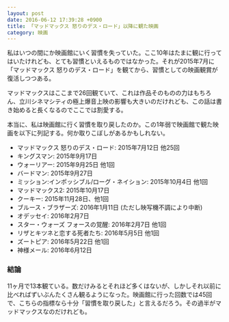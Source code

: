 ```yaml
---
layout: post
date: 2016-06-12 17:39:28 +0900
title: 「マッドマックス 怒りのデス・ロード」以降に観た映画
category: 映画
---
```


私はいつの間にか映画館にいく習慣を失っていた。ここ10年はたまに観に行ってはいたけれども、とても習慣といえるものではなかった。それが2015年7月に「マッドマックス 怒りのデス・ロード」を観てから、習慣としての映画観賞が復活しつつある。

マッドマックスはここまで26回観ていて、これは作品そのものの力はもちろん、立川シネマシティの極上爆音上映の影響も大きいのだけれども、この話は書き始めると長くなるのでここでは割愛する。

本当に、私は映画館に行く習慣を取り戻したのか。この1年弱で映画館で観た映画を以下に列記する。何か取りこぼしがあるかもしれない。

* マッドマックス 怒りのデス・ロード: 2015年7月12日 他25回
* キングスマン: 2015年9月17日
* ウォーリアー: 2015年9月25日 他1回
* バードマン: 2015年9月27日
* ミッション:インポッシブル/ローグ・ネイション: 2015年10月4日 他1回
* マッドマックス2: 2015年10月17日
* クーキー: 2015年11月28日、他1回
* ブルース・ブラザーズ: 2016年1月11日 (ただし映写機不調により中断)
* オデッセイ: 2016年2月7日
* スター・ウォーズ フォースの覚醒: 2016年2月7日 他1回
* リザとキツネと恋する死者たち: 2016年5月5日 他1回
* ズートピア: 2016年5月22日 他1回
* 神様メール: 2016年6月12日

### 結論

11ヶ月で13本観ている。数だけみるとそれほど多くはないが、しかしそれ以前に比べればずいぶんたくさん観るようになった。映画館に行った回数では45回で、こちらの指標なら十分「習慣を取り戻した」と言えるだろう。その過半がマッドマックスなのだけれども。
